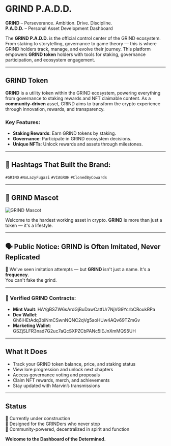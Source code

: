 # GRIND P.A.D.D.

**GRIND** – Perseverance. Ambition. Drive. Discipline.  
**P.A.D.D.** – Personal Asset Development Dashboard

The **GRIND P.A.D.D.** is the official control center of the GRIND ecosystem.  
From staking to storytelling, governance to game theory — this is where GRIND holders track, manage, and evolve their journey. This platform empowers **GRIND token** holders with tools for staking, governance participation, and ecosystem engagement.

---

## GRIND Token

**GRIND** is a utility token within the GRIND ecosystem, powering everything from governance to staking rewards and NFT claimable content. As a **community-driven** asset, GRIND aims to transform the crypto experience through innovation, rewards, and transparency.

### Key Features:
- **Staking Rewards**: Earn GRIND tokens by staking.
- **Governance**: Participate in GRIND ecosystem decisions.
- **Unique NFTs**: Unlock rewards and assets through milestones.

---

## 🧬 Hashtags That Built the Brand:
`#GRIND` `#NoLazyFugazi` `#VIAGRUH` `#ClonedByCowards`

---

## 🦔 GRIND Mascot

![GRIND Mascot](./GRIND_Mascot.png)

Welcome to the hardest working asset in crypto. **GRIND** is more than just a token — it's a lifestyle.

---

## 🗣️ Public Notice: GRIND is Often Imitated, Never Replicated

🚨 We've seen imitation attempts — but **GRIND** isn't just a name. It's a **frequency**.  
You can't fake the grind.

---

### 🧬 Verified GRIND Contracts:
- **Mint Vault**: HAYgBSZW6sArdGjBuDawCatfUr7NjVG9YcrbCRoukRPa
- **Dev Wallet**: Gh6iHEtAdq3biNmCSwnNQNC2qVg5aoHUw4AQv69TZmGv
- **Marketing Wallet**: GSZjSLFR3nad7G2uc7aQcSXPZCbPANc5iEJnXmMQS5UH

---

## What It Does

- Track your GRIND token balance, price, and staking status
- View lore progression and unlock next chapters
- Access governance voting and proposals
- Claim NFT rewards, merch, and achievements
- Stay updated with Marvin’s transmissions

---

## Status

🚧 Currently under construction  
🧠 Designed for the GRINDers who never stop  
💬 Community-powered, decentralized in spirit and function

**Welcome to the Dashboard of the Determined.**
